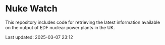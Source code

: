 # Nuke Watch

This repository includes code for retrieving the latest information available on the output of EDF nuclear power plants in the UK.

Last updated: 2025-03-07 23:12
